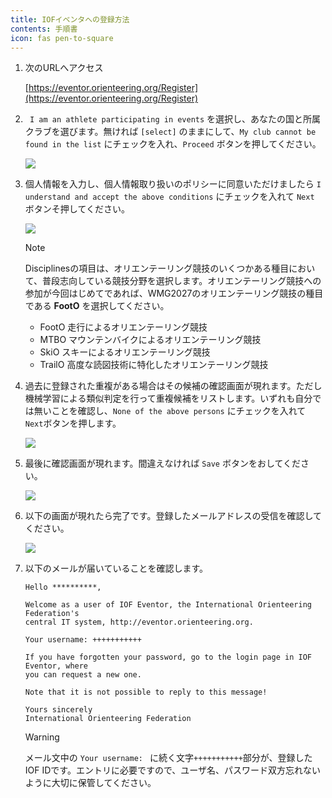 ```yaml
---
title: IOFイベンタへの登録方法
contents: 手順書
icon: fas pen-to-square
---
```


1. 次のURLへアクセス

    [https://eventor.orienteering.org/Register](https://eventor.orienteering.org/Register)

2. ` I am an athlete participating in events` を選択し、あなたの国と所属クラブを選びます。無ければ `[select]` のままにして、`My club cannot be found in the list` にチェックを入れ、`Proceed` ボタンを押してください。

    ![](iof_eventor/reg_start.png)

3. 個人情報を入力し、個人情報取り扱いのポリシーに同意いただけましたら `I understand and accept the above conditions` にチェックを入れて `Next` ボタンそ押してください。

    ![](iof_eventor/personal_data.png)

    >[!note]
    > Disciplinesの項目は、オリエンテーリング競技のいくつかある種目において、普段志向している競技分野を選択します。オリエンテーリング競技への参加が今回はじめてであれば、WMG2027のオリエンテーリング競技の種目である **FootO** を選択してください。 
    > * FootO   走行によるオリエンテーリング競技
    > * MTBO    マウンテンバイクによるオリエンテーリング競技
    > * SkiO    スキーによるオリエンテーリング競技
    > * TrailO  高度な読図技術に特化したオリエンテーリング競技


4. 過去に登録された重複がある場合はその候補の確認画面が現れます。ただし機械学習による類似判定を行って重複候補をリストします。いずれも自分では無いことを確認し、`None of the above persons` にチェックを入れて `Next`ボタンを押します。

    ![](iof_eventor/duplicate_confirmation.png)

5. 最後に確認画面が現れます。間違えなければ `Save` ボタンをおしてください。

    ![](iof_eventor/confirmation.png)

6. 以下の画面が現れたら完了です。登録したメールアドレスの受信を確認してください。

    ![](iof_eventor/complete.png)

7. 以下のメールが届いていることを確認します。


    ```
    Hello **********,

    Welcome as a user of IOF Eventor, the International Orienteering Federation's
    central IT system, http://eventor.orienteering.org.

    Your username: +++++++++++

    If you have forgotten your password, go to the login page in IOF Eventor, where
    you can request a new one.

    Note that it is not possible to reply to this message!

    Yours sincerely
    International Orienteering Federation
    ```

    > [!warning]
    > メール文中の `Your username: ` に続く文字`+++++++++++`部分が、登録したIOF IDです。エントリに必要ですので、ユーザ名、パスワード双方忘れないように大切に保管してください。
